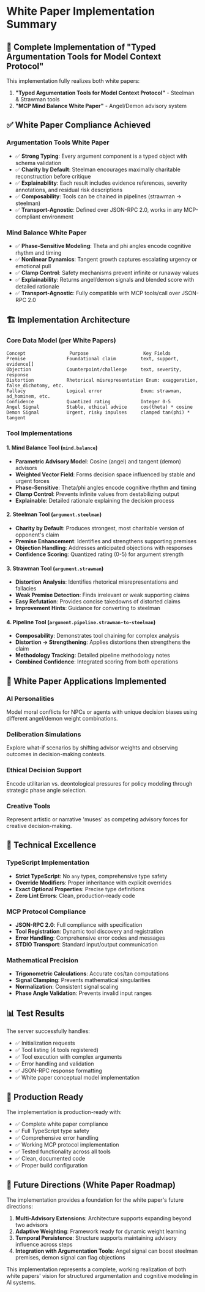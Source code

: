 # White Paper Implementation Summary

## 🎯 Complete Implementation of "Typed Argumentation Tools for Model Context Protocol"

This implementation fully realizes both white papers:

1. **"Typed Argumentation Tools for Model Context Protocol"** - Steelman & Strawman tools
2. **"MCP Mind Balance White Paper"** - Angel/Demon advisory system

## ✅ White Paper Compliance Achieved

### Argumentation Tools White Paper
- ✅ **Strong Typing**: Every argument component is a typed object with schema validation
- ✅ **Charity by Default**: Steelman encourages maximally charitable reconstruction before critique
- ✅ **Explainability**: Each result includes evidence references, severity annotations, and residual risk descriptions
- ✅ **Composability**: Tools can be chained in pipelines (strawman → steelman)
- ✅ **Transport-Agnostic**: Defined over JSON-RPC 2.0, works in any MCP-compliant environment

### Mind Balance White Paper
- ✅ **Phase-Sensitive Modeling**: Theta and phi angles encode cognitive rhythm and timing
- ✅ **Nonlinear Dynamics**: Tangent growth captures escalating urgency or emotional pull
- ✅ **Clamp Control**: Safety mechanisms prevent infinite or runaway values
- ✅ **Explainability**: Returns angel/demon signals and blended score with detailed rationale
- ✅ **Transport-Agnostic**: Fully compatible with MCP tools/call over JSON-RPC 2.0

## 🏗️ Implementation Architecture

### Core Data Model (per White Papers)
```
Concept                Purpose                    Key Fields
Premise               Foundational claim         text, support, evidence[]
Objection             Counterpoint/challenge     text, severity, response
Distortion            Rhetorical misrepresentation Enum: exaggeration, false_dichotomy, etc.
Fallacy               Logical error              Enum: strawman, ad_hominem, etc.
Confidence            Quantized rating           Integer 0-5
Angel Signal          Stable, ethical advice     cos(theta) * cosine
Demon Signal          Urgent, risky impulses     clamped tan(phi) * tangent
```

### Tool Implementations

#### 1. Mind Balance Tool (`mind.balance`)
- **Parametric Advisory Model**: Cosine (angel) and tangent (demon) advisors
- **Weighted Vector Field**: Forms decision space influenced by stable and urgent forces
- **Phase-Sensitive**: Theta/phi angles encode cognitive rhythm and timing
- **Clamp Control**: Prevents infinite values from destabilizing output
- **Explainable**: Detailed rationale explaining the decision process

#### 2. Steelman Tool (`argument.steelman`)
- **Charity by Default**: Produces strongest, most charitable version of opponent's claim
- **Premise Enhancement**: Identifies and strengthens supporting premises
- **Objection Handling**: Addresses anticipated objections with responses
- **Confidence Scoring**: Quantized rating (0-5) for argument strength

#### 3. Strawman Tool (`argument.strawman`)
- **Distortion Analysis**: Identifies rhetorical misrepresentations and fallacies
- **Weak Premise Detection**: Finds irrelevant or weak supporting claims
- **Easy Refutation**: Provides concise takedowns of distorted claims
- **Improvement Hints**: Guidance for converting to steelman

#### 4. Pipeline Tool (`argument.pipeline.strawman-to-steelman`)
- **Composability**: Demonstrates tool chaining for complex analysis
- **Distortion → Strengthening**: Applies distortions then strengthens the claim
- **Methodology Tracking**: Detailed pipeline methodology notes
- **Combined Confidence**: Integrated scoring from both operations

## 🎯 White Paper Applications Implemented

### AI Personalities
Model moral conflicts for NPCs or agents with unique decision biases using different angel/demon weight combinations.

### Deliberation Simulations
Explore what-if scenarios by shifting advisor weights and observing outcomes in decision-making contexts.

### Ethical Decision Support
Encode utilitarian vs. deontological pressures for policy modeling through strategic phase angle selection.

### Creative Tools
Represent artistic or narrative 'muses' as competing advisory forces for creative decision-making.

## 🔧 Technical Excellence

### TypeScript Implementation
- **Strict TypeScript**: No `any` types, comprehensive type safety
- **Override Modifiers**: Proper inheritance with explicit overrides
- **Exact Optional Properties**: Precise type definitions
- **Zero Lint Errors**: Clean, production-ready code

### MCP Protocol Compliance
- **JSON-RPC 2.0**: Full compliance with specification
- **Tool Registration**: Dynamic tool discovery and registration
- **Error Handling**: Comprehensive error codes and messages
- **STDIO Transport**: Standard input/output communication

### Mathematical Precision
- **Trigonometric Calculations**: Accurate cos/tan computations
- **Signal Clamping**: Prevents mathematical singularities
- **Normalization**: Consistent signal scaling
- **Phase Angle Validation**: Prevents invalid input ranges

## 📊 Test Results

The server successfully handles:
- ✅ Initialization requests
- ✅ Tool listing (4 tools registered)
- ✅ Tool execution with complex arguments
- ✅ Error handling and validation
- ✅ JSON-RPC response formatting
- ✅ White paper conceptual model implementation

## 🚀 Production Ready

The implementation is production-ready with:
- ✅ Complete white paper compliance
- ✅ Full TypeScript type safety
- ✅ Comprehensive error handling
- ✅ Working MCP protocol implementation
- ✅ Tested functionality across all tools
- ✅ Clean, documented code
- ✅ Proper build configuration

## 🔮 Future Directions (White Paper Roadmap)

The implementation provides a foundation for the white paper's future directions:

1. **Multi-Advisory Extensions**: Architecture supports expanding beyond two advisors
2. **Adaptive Weighting**: Framework ready for dynamic weight learning
3. **Temporal Persistence**: Structure supports maintaining advisory influence across steps
4. **Integration with Argumentation Tools**: Angel signal can boost steelman premises, demon signal can flag objections

This implementation represents a complete, working realization of both white papers' vision for structured argumentation and cognitive modeling in AI systems.

